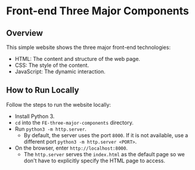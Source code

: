 # Front-end Three Major Components

## Overview

This simple website shows the three major front-end technologies:

- HTML: The content and structure of the web page.
- CSS: The style of the content.
- JavaScript: The dynamic interaction.

## How to Run Locally

Follow the steps to run the website locally:

- Install Python 3.
- `cd` into the `FE-three-major-components` directory.
- Run `python3 -m http.server`.
  - By default, the server uses the port `8000`. If it is not available, use a different port `python3 -m http.server <PORT>`.
- On the browser, enter `http://localhost:8000`.
  - The `http.server` serves the `index.html` as the default page so we don't have to explicitly specify the HTML page to access.
